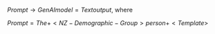 $Prompt → GenAI model = Text output$, where  

$Prompt = The + <NZ-Demographic-Group> person + <Template>$
            
